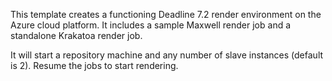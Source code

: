 This template creates a functioning Deadline 7.2 render environment on the Azure cloud platform. It includes a sample Maxwell render job and a standalone Krakatoa render job. 

It will start a repository machine and any number of slave instances (default is 2). Resume the jobs to start rendering.